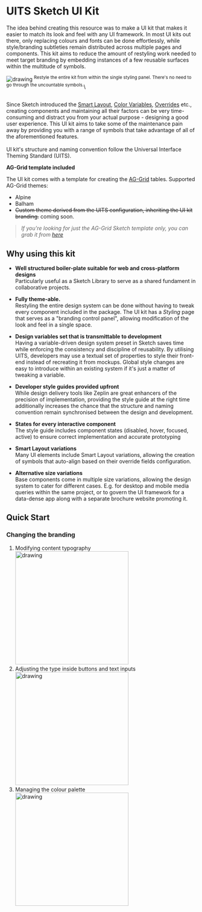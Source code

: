 # UITS Sketch UI Kit

<!-- [Download](https://github.com/botmad/UITS-Sketch-UI-Kit/releases/latest/download/UITS.sketch) -->

The idea behind creating this resource was to make a UI kit that makes it easier to match its look and feel with any UI framework. In most UI kits out there, only replacing colours and fonts can be done effortlessly, while style/branding subtleties remain distributed across multiple pages and components. This kit aims to reduce the amount of restyling work needed to meet target branding by embedding instances of a few reusable surfaces within the multitude of symbols.

<img src="https://palmaka.design/sketch-uits-db/styling-panel.jpg" alt="drawing"/>
<sup>Restyle the entire kit from within the single styling panel. There's no need to go through the uncountable symbols.</sup>\<br/><br/>

Since Sketch introduced the [Smart Layout](https://www.sketch.com/features/smart-layout), [Color Variables](https://www.sketch.com/docs/designing/styling/color-variables/), [Overrides](https://www.sketch.com/docs/designing/symbols/editing-symbols/#how-to-edit-instances-with-overrides) etc., creating components and maintaining all their factors can be very time-consuming and distract you from your actual purpose - designing a good user experience. This UI kit aims to take some of the maintenance pain away by providing you with a range of symbols that take advantage of all of the aforementioned features. 
<br/>
<br/>
UI kit's structure and naming convention follow the Universal Interface Theming Standard (UITS).

__AG-Grid template included__

The UI kit comes with a template for creating the [AG-Grid](https://www.ag-grid.com/) tables. Supported AG-Grid themes:
- Alpine
- Balham
- ~~Custom theme derived from the UITS configuration, inheriting the UI kit branding.~~ coming soon.

> _If you're looking for just the AG-Grid Sketch template only, you can grab it from [here](https://github.com/botmad/AG-Grid-Sketch-Kit)_

## Why using this kit
- __Well structured boiler-plate suitable for web and cross-platform designs__  
Particularly useful as a Sketch Library to serve as a shared fundament in collaborative projects.

- __Fully theme-able.__  
Restyling the entire design system can be done without having to tweak every component included in the package. The UI kit has a _Styling_ page that serves as a "branding control panel", allowing modification of the look and feel in a single space.

- __Design variables set that is transmittable to development__  
Having a variable-driven design system preset in Sketch saves time while enforcing the consistency and discipline of reusability. By utilising UITS, developers may use a textual set of properties to style their front-end instead of recreating it from mockups. Global style changes are easy to introduce within an existing system if it's just a matter of tweaking a variable.

- __Developer style guides provided upfront__  
While design delivery tools like Zeplin are great enhancers of the precision of implementation, providing the style guide at the right time additionally increases the chance that the structure and naming convention remain synchronised between the design and development. 

- __States for every interactive component__  
The style guide includes component states (disabled, hover, focused, active) to ensure correct implementation and accurate prototyping

- __Smart Layout variations__  
Many UI elements include Smart Layout variations, allowing the creation of symbols that auto-align based on their override fields configuration.

- __Alternative size variations__  
Base components come in multiple size variations, allowing the design system to cater for different cases. E.g. for desktop and mobile media queries within the same project, or to govern the UI framework for a data-dense app along with a separate brochure website promoting it.

## Quick Start

### Changing the branding

1. Modifying content typography<br>
    [<img src="https://palmaka.design/sketch-uits-db/styling_content_type@2x.jpg" alt="drawing" width="300"/>](https://www.youtube.com/watch?v=-n2LW7VJLyQ)
2. Adjusting the type inside buttons and text inputs<br>
    [<img src="https://palmaka.design/sketch-uits-db/styling_ui_type@2x.jpg" alt="drawing" width="300"/>](https://www.youtube.com/watch?v=4I2WlobJmes)
3. Managing the colour palette<br>
    [<img src="https://palmaka.design/sketch-uits-db/styling_ui_surfaces@2x.jpg" alt="drawing" width="300"/>](https://www.youtube.com/watch?v=Apicmluye-c)

<!-- 4. Restyling the UI's surfaces<br>
    [<img src="https://palmaka.design/sketch-uits-db/styling_color_palette@2x.jpg" alt="drawing" width="300"/>](#) -->

<!-- ### Using the kit

1. Providing the developer style guide upfront
2. Difference between the dark mode and over dark variations.
3. Using base surfaces
4. Using UI surface variations to reflect UI element state -->

